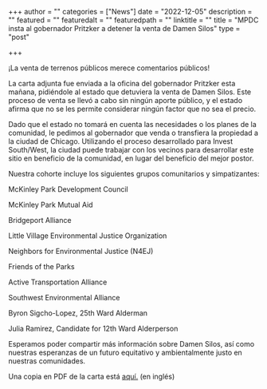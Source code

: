 +++
author = ""
categories = ["News"]
date = "2022-12-05"
description = ""
featured = ""
featuredalt = ""
featuredpath = ""
linktitle = ""
title = "MPDC insta al gobernador Pritzker a detener la venta de Damen Silos"
type = "post"

+++

¡La venta de terrenos públicos merece comentarios públicos!

La carta adjunta fue enviada a la oficina del gobernador Pritzker esta mañana, pidiéndole al estado que detuviera la venta de Damen Silos. Este proceso de venta se llevó a cabo sin ningún aporte público, y el estado afirma que no se les permite considerar ningún factor que no sea el precio.

Dado que el estado no tomará en cuenta las necesidades o los planes de la comunidad, le pedimos al gobernador que venda o transfiera la propiedad a la ciudad de Chicago. Utilizando el proceso desarrollado para Invest South/West, la ciudad puede trabajar con los vecinos para desarrollar este sitio en beneficio de la comunidad, en lugar del beneficio del mejor postor.

Nuestra cohorte incluye los siguientes grupos comunitarios y simpatizantes:

McKinley Park Development Council

McKinley Park Mutual Aid

Bridgeport Alliance

Little Village Environmental Justice Organization

Neighbors for Environmental Justice (N4EJ)

Friends of the Parks

Active Transportation Alliance

Southwest Environmental Alliance


Byron Sigcho-Lopez, 25th Ward Alderman

Julia Ramirez, Candidate for 12th Ward Alderperson

Esperamos poder compartir más información sobre Damen Silos, así como nuestras esperanzas de un futuro equitativo y ambientalmente justo en nuestras comunidades.

Una copia en PDF de la carta está [aquí.](/pdf/DamenSilosLetter5Dec22.pdf) (en inglés)
 